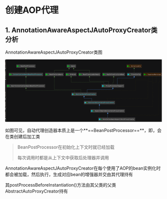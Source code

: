 # 创建AOP代理

## 1. AnnotationAwareAspectJAutoProxyCreator类分析

AnnotationAwareAspectJAutoProxyCreator类图

![image-20210824092831770](2%20%20AnnotationAwareAspectJAutoProxyCreator%E5%88%9B%E5%BB%BAAOP%E4%BB%A3%E7%90%86.assets/image-20210824092831770.png)

如图可见，自动代理创造器本质上是一个**==BeanPostProcessor==**，即，会在类创建后加工类

>BeanPostProcessor在初始化上下文时就已经加载
>
>每次调用时都是从上下文中获取后处理器并调用

AnnotationAwareAspectJAutoProxyCreator在每个使用了AOP的bean实例化时都会被加载，然后执行，生成对应bean的增强器并交由其代理持有

其postProcessBeforeInstantiation()方法由其父类的父类AbstractAutoProxyCreator持有